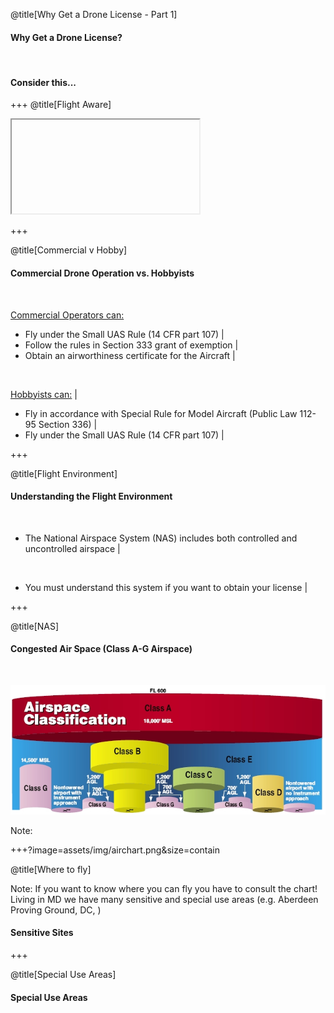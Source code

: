 <div class="slide-bg-style-left"></div><div class="slide-bg-style-right"></div>

@title[Why Get a Drone License - Part 1]

#### Why Get a Drone License?

<br>

#### Consider this...

+++
@title[Flight Aware]
<iframe class="stretch" data-src="https://flightaware.com/live/airport_status_bigmap.rvt?airport=KBWI"></iframe>

+++
<div class="slide-bg-style-left"></div><div class="slide-bg-style-right"></div>

@title[Commercial v Hobby]

#### Commercial Drone Operation vs. Hobbyists

<br>

[Commercial Operators can:](https://www.faa.gov/uas/faqs/#fwb)
- Fly under the Small UAS Rule (14 CFR part 107)          |
- Follow the rules in Section 333 grant of exemption      |
- Obtain an airworthiness certificate for the Aircraft    |

<br>

[Hobbyists can:](https://www.faa.gov/uas/faqs/#ffr)                                      |
- Fly in accordance with Special Rule for Model Aircraft (Public Law 112-95 Section 336) |
- Fly under the Small UAS Rule (14 CFR part 107)                                         |

+++
<div class="slide-bg-style-left"></div><div class="slide-bg-style-right"></div>

@title[Flight Environment]
#### Understanding the Flight Environment

<br>

- The National Airspace System (NAS) includes both controlled and uncontrolled airspace |

<br>

- You must understand this system if you want to obtain your license                    |



+++
<div class="slide-bg-style-left"></div><div class="slide-bg-style-right"></div>

@title[NAS]
#### Congested Air Space (Class A-G Airspace)

<br>

![Logo](assets/img/airspace_chart.png)

Note:

+++?image=assets/img/airchart.png&size=contain

@title[Where to fly]

Note:
If you want to know where you can fly you have to consult the chart! Living in MD we have many sensitive and special use areas (e.g. Aberdeen Proving Ground, DC, )

#### Sensitive Sites

+++
<div class="slide-bg-style-left"></div><div class="slide-bg-style-right"></div>

@title[Special Use Areas]
#### Special Use Areas
